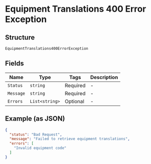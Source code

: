 
# Equipment Translations 400 Error Exception

## Structure

`EquipmentTranslations400ErrorException`

## Fields

| Name | Type | Tags | Description |
|  --- | --- | --- | --- |
| `Status` | `string` | Required | - |
| `Message` | `string` | Required | - |
| `Errors` | `List<string>` | Optional | - |

## Example (as JSON)

```json
{
  "status": "Bad Request",
  "message": "Failed to retrieve equipment translations",
  "errors": [
    "Invalid equipment code"
  ]
}
```

